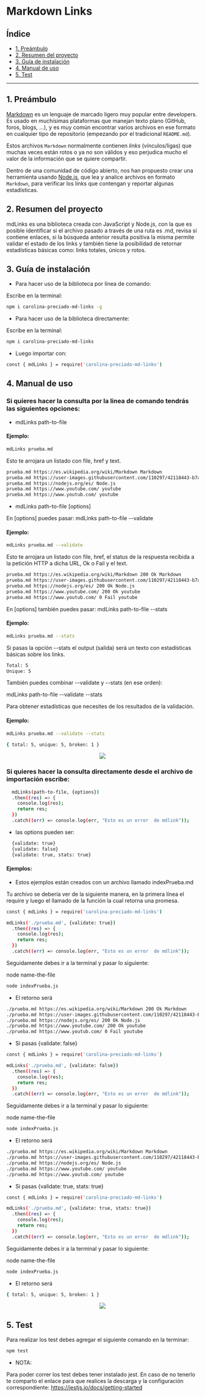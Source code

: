 # Markdown Links

## Índice

* [1. Preámbulo](#1-preámbulo)
* [2. Resumen del proyecto](#2-resumen-del-proyecto)
* [3. Guía de instalación](#3-guía-de-instalación)
* [4. Manual de uso](#4-manual-de-uso)
* [5. Test](#5-test)

***

## 1. Preámbulo

[Markdown](https://es.wikipedia.org/wiki/Markdown) es un lenguaje de marcado
ligero muy popular entre developers. Es usado en muchísimas plataformas que
manejan texto plano (GitHub, foros, blogs, ...), y es muy común
encontrar varios archivos en ese formato en cualquier tipo de repositorio
(empezando por el tradicional `README.md`).

Estos archivos `Markdown` normalmente contienen _links_ (vínculos/ligas) que
muchas veces están rotos o ya no son válidos y eso perjudica mucho el valor de
la información que se quiere compartir.

Dentro de una comunidad de código abierto, nos han propuesto crear una
herramienta usando [Node.js](https://nodejs.org/), que lea y analice archivos
en formato `Markdown`, para verificar los links que contengan y reportar
algunas estadísticas.

## 2. Resumen del proyecto

mdLinks es una biblioteca creada con JavaScript y Node.js, con la que es posible identificar si el archivo pasado a través de una ruta es .md, revisa si contiene enlaces, si la búsqueda anterior resulta positiva la misma permite validar el estado de los links y también tiene la posibilidad de retornar estadísticas básicas como: links totales, únicos y rotos.

## 3. Guía de instalación

- Para hacer uso de la biblioteca por línea de comando:

Escribe en la terminal: 
```sh
npm i carolina-preciado-md-links -g
```
- Para hacer uso de la biblioteca directamente:

Escribe en la terminal:
```sh
npm i carolina-preciado-md-links 
```
- Luego importar con: 
```sh
const { mdLinks } = require('carolina-preciado-md-links')
```
## 4. Manual de uso

### Si quieres hacer la consulta por la linea de comando tendrás las siguientes opciones:

- mdLinks path-to-file

#### Ejemplo:
```sh
mdLinks prueba.md
```
Esto te arrojara un listado con file, href y text.
```sh
prueba.md https://es.wikipedia.org/wiki/Markdown Markdown 
prueba.md https://user-images.githubusercontent.com/110297/42118443-b7a5f1f0-7bc8-11e8-96ad-9cc5593715a6.jpg md-links
prueba.md https://nodejs.org/es/ Node.js
prueba.md https://www.youtube.com/ youtube
prueba.md https://www.youtub.com/ youtube
```
- mdLinks path-to-file [options]

En [options] puedes pasar: mdLinks path-to-file --validate 
  
#### Ejemplo:
```sh
mdLinks prueba.md --validate
```
Esto te arrojara un listado con file, href, el status de la respuesta recibida a la petición HTTP a dicha URL, Ok o Fail y el text.
```sh
prueba.md https://es.wikipedia.org/wiki/Markdown 200 Ok Markdown
prueba.md https://user-images.githubusercontent.com/110297/42118443-b7a5f1f0-7bc8-11e8-96ad-9cc5593715a6.jpg 200 Ok md-links        
prueba.md https://nodejs.org/es/ 200 Ok Node.js
prueba.md https://www.youtube.com/ 200 Ok youtube
prueba.md https://www.youtub.com/ 0 Fail youtube
```
En [options] también puedes pasar: mdLinks path-to-file --stats

#### Ejemplo:
```sh
mdLinks prueba.md --stats   
```
Si pasas la opción --stats el output (salida) será un texto con estadísticas básicas sobre los links.
```sh
Total: 5
Unique: 5
```
También puedes combinar --validate y --stats (en ese orden):
  
mdLinks path-to-file --validate --stats
  
Para obtener estadísticas que necesites de los resultados de la validación.

#### Ejemplo:
```sh
mdLinks prueba.md --validate --stats

{ total: 5, unique: 5, broken: 1 }
```
<p align="center"><img src="./gif/render1653263970170.gif"></p>

### Si quieres hacer la consulta directamente desde el archivo de importación escribe:
```sh
  mdLinks(path-to-file, {options})
  .then((res) => {
    console.log(res);
    return res;
  })
  .catch((err) => console.log(err, "Esto es un error  de mdlink"));
```
  - las options pueden ser:
```sh
  {validate: true}
  {validate: false}
  {validate: true, stats: true}
```
  #### Ejemplos:

- Estos ejemplos están creados con un archivo llamado indexPrueba.md

Tu archivo se debería ver de la siguiente manera, en la primera línea el require y luego el llamado de la función la cual retorna una promesa.
```sh
const { mdLinks } = require('carolina-preciado-md-links')

mdLinks('./prueba.md', {validate: true})
  .then((res) => {
    console.log(res);
    return res;
  })
  .catch((err) => console.log(err, "Esto es un error  de mdlink"));
```
Seguidamente debes ir a la terminal y pasar lo siguiente:

node name-the-file
```sh
node indexPrueba.js
```
- El retorno será 
```sh
./prueba.md https://es.wikipedia.org/wiki/Markdown 200 Ok Markdown
./prueba.md https://user-images.githubusercontent.com/110297/42118443-b7a5f1f0-7bc8-11e8-96ad-9cc5593715a6.jpg 200 Ok md-links      
./prueba.md https://nodejs.org/es/ 200 Ok Node.js
./prueba.md https://www.youtube.com/ 200 Ok youtube
./prueba.md https://www.youtub.com/ 0 Fail youtube
```
- Si pasas {validate: false} 
```sh
const { mdLinks } = require('carolina-preciado-md-links')

mdLinks('./prueba.md', {validate: false})
  .then((res) => {
    console.log(res);
    return res;
  })
  .catch((err) => console.log(err, "Esto es un error  de mdlink"));
```
Seguidamente debes ir a la terminal y pasar lo siguiente:

node name-the-file
```sh
node indexPrueba.js
```
- El retorno será
```sh
./prueba.md https://es.wikipedia.org/wiki/Markdown Markdown
./prueba.md https://user-images.githubusercontent.com/110297/42118443-b7a5f1f0-7bc8-11e8-96ad-9cc5593715a6.jpg md-links
./prueba.md https://nodejs.org/es/ Node.js
./prueba.md https://www.youtube.com/ youtube
./prueba.md https://www.youtub.com/ youtube
```
- Si pasas {validate: true, stats: true}
```sh
const { mdLinks } = require('carolina-preciado-md-links')

mdLinks('./prueba.md', {validate: true, stats: true})
  .then((res) => {
    console.log(res);
    return res;
  })
  .catch((err) => console.log(err, "Esto es un error  de mdlink"));
```
Seguidamente debes ir a la terminal y pasar lo siguiente:

node name-the-file
```sh
node indexPrueba.js
```
- El retorno será
```sh
{ total: 5, unique: 5, broken: 1 }
```
<p align="center"><img src="./gif/render1653264776812.gif"></p>

## 5. Test

Para realizar los test debes agregar el siguiente comando en la terminar:
```sh
npm test
```
- NOTA:

Para poder correr los test debes tener instalado jest. En caso de no tenerlo te comparto el enlace para que realices la descarga y la configuración correspondiente: https://jestjs.io/docs/getting-started 















